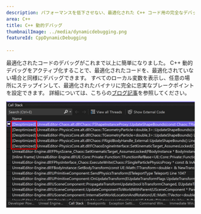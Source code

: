 ```yaml
---
description: パフォーマンスを低下させない、最適化された C++ コード用の完全なデバッグ機能。
area: C++
title: C++ 動的デバッグ
thumbnailImage: ../media/dynamicdebugging.png
featureId: CppDynamicDebugging

---
```



最適化されたコードのデバッグがこれまで以上に簡単になりました。 C++ 動的デバッグをアクティブ化することで、最適化されたコードを、最適化されていない場合と同様にデバッグできます。 すべてのローカル変数を表示し、任意の場所にステップインして、最適化されたバイナリに完全に忠実なブレークポイントを設定できます。 詳細については、こちらの[ブログ記事](https://aka.ms/dynamicdebugging)を参照してください。

![C++ 動的デバッグ](../media/dynamicdebugging.png)
